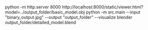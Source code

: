 python -m http.server 8000
http://localhost:8000/static/viewer.html?model=../output_folder/basic_model.obj
python -m src.main --input "binary_output.jpg" --output "output_folder" --visualize
blender output_folder/detailed_model.blend